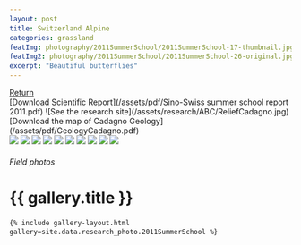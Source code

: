 ```yaml
---
layout: post
title: Switzerland Alpine
categories: grassland
featImg: photography/2011SummerSchool/2011SummerSchool-17-thumbnail.jpg
featImg2: photography/2011SummerSchool/2011SummerSchool-26-original.jpg
excerpt: "Beautiful butterflies"
---
```

<div class="stories-index-title">
    <a href="{{ site.baseurl }}/stories/grassland/" class="read-featured-stories-post">Return</a>
</div>
[Download Scientific Report](/assets/pdf/Sino-Swiss summer school report 2011.pdf)
![See the research site](/assets/research/ABC/ReliefCadagno.jpg)
[Download the map of Cadagno Geology](/assets/pdf/GeologyCadagno.pdf)
<div class="gallery_story">

  <img  class="high" src="{{ site.baseurl }}/assets/research/ABC/ABC-1.jpg"/>
  <img  class="high" src="{{ site.baseurl }}/assets/research/ABC/ABC-2.jpg"/>
  <img class="high" src="{{ site.baseurl }}/assets/research/ABC/ABC-3.jpg"/>
  <img  class="high" src="{{ site.baseurl }}/assets/research/ABC/ABC-4.jpg"/>
  <img  class="high" src="{{ site.baseurl }}/assets/research/ABC/ABC-5.jpg"/>
  <img  class="high" src="{{ site.baseurl }}/assets/research/ABC/ABC-6.jpg"/>
  <img  class="high" src="{{ site.baseurl }}/assets/research/ABC/ABC-7.jpg"/>
  <img  class="high" src="{{ site.baseurl }}/assets/research/ABC/ABC-8.jpg"/>
  <img  class="high" src="{{ site.baseurl }}/assets/research/ABC/ABC-9.jpg"/>
  <img  class="high" src="{{ site.baseurl }}/assets/research/ABC/ABC-10.jpg"/>
</div>
<div class="galleryIndexWrapper">
  <h6 class="dropCap"><p>Field photos</p></h6>

  <div class="imgContainer">
    <h1>{{ gallery.title }}</h1>

    {% include gallery-layout.html gallery=site.data.research_photo.2011SummerSchool %}
  </div>
</div>
